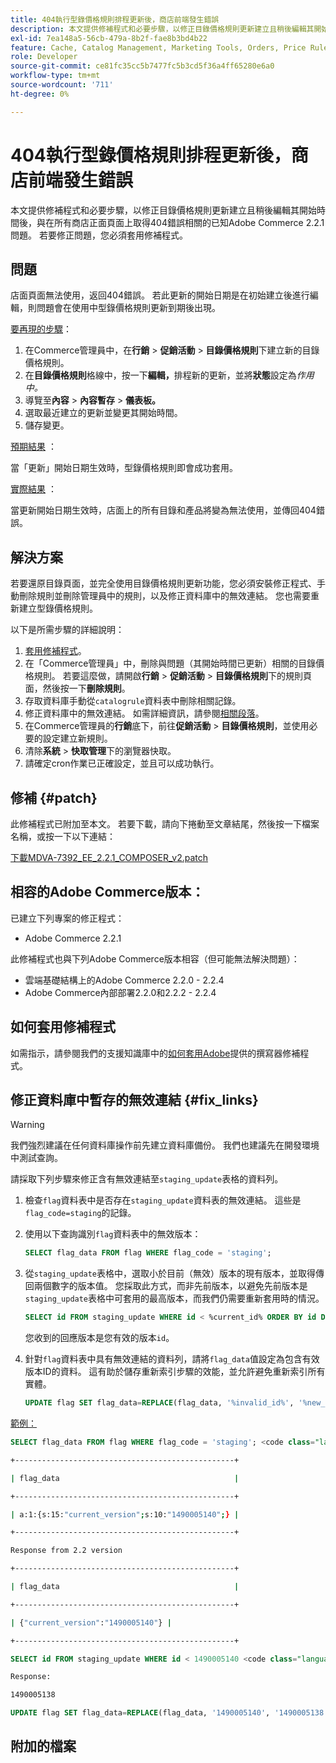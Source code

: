 ```yaml
---
title: 404執行型錄價格規則排程更新後，商店前端發生錯誤
description: 本文提供修補程式和必要步驟，以修正目錄價格規則更新建立且稍後編輯其開始時間後，與在所有商店正面頁面上取得404錯誤相關的已知Adobe Commerce 2.2.1問題。 若要修正問題，您必須套用修補程式。
exl-id: 7ea148a5-56cb-479a-8b2f-fae8b3bd4b22
feature: Cache, Catalog Management, Marketing Tools, Orders, Price Rules
role: Developer
source-git-commit: ce81fc35cc5b7477fc5b3cd5f36a4ff65280e6a0
workflow-type: tm+mt
source-wordcount: '711'
ht-degree: 0%

---
```


# 404執行型錄價格規則排程更新後，商店前端發生錯誤

本文提供修補程式和必要步驟，以修正目錄價格規則更新建立且稍後編輯其開始時間後，與在所有商店正面頁面上取得404錯誤相關的已知Adobe Commerce 2.2.1問題。 若要修正問題，您必須套用修補程式。

## 問題

店面頁面無法使用，返回404錯誤。 若此更新的開始日期是在初始建立後進行編輯，則問題會在使用中型錄價格規則更新到期後出現。

<u>要再現的步驟</u>：

1. 在Commerce管理員中，在&#x200B;**行銷** > **促銷活動** > **目錄價格規則**&#x200B;下建立新的目錄價格規則。
1. 在&#x200B;**目錄價格規則**&#x200B;格線中，按一下&#x200B;**編輯，**&#x200B;排程新的更新，並將&#x200B;**狀態**&#x200B;設定為&#x200B;*作用中。*
1. 導覽至&#x200B;**內容** > **內容暫存** > **儀表板。**
1. 選取最近建立的更新並變更其開始時間。
1. 儲存變更。

<u>預期結果</u> ：

當「更新」開始日期生效時，型錄價格規則即會成功套用。

<u>實際結果</u> ：

當更新開始日期生效時，店面上的所有目錄和產品將變為無法使用，並傳回404錯誤。

## 解決方案

若要還原目錄頁面，並完全使用目錄價格規則更新功能，您必須安裝修正程式、手動刪除規則並刪除管理員中的規則，以及修正資料庫中的無效連結。 您也需要重新建立型錄價格規則。

以下是所需步驟的詳細說明：

1. [套用修補程式](#patch)。
1. 在「Commerce管理員」中，刪除與問題（其開始時間已更新）相關的目錄價格規則。 若要這麼做，請開啟&#x200B;**行銷** > **促銷活動** > **目錄價格規則**&#x200B;下的規則頁面，然後按一下&#x200B;**刪除規則**。
1. 存取資料庫手動從`catalogrule`資料表中刪除相關記錄。
1. 修正資料庫中的無效連結。 如需詳細資訊，請參閱[相關段落](#fix_links)。
1. 在Commerce管理員的&#x200B;**行銷**&#x200B;底下，前往&#x200B;**促銷活動** > **目錄價格規則**，並使用必要的設定建立新規則。
1. 清除&#x200B;**系統** > **快取管理**&#x200B;下的瀏覽器快取。
1. 請確定cron作業已正確設定，並且可以成功執行。

## 修補 {#patch}

此修補程式已附加至本文。 若要下載，請向下捲動至文章結尾，然後按一下檔案名稱，或按一下以下連結：

[下載MDVA-7392\_EE\_2.2.1\_COMPOSER\_v2.patch](assets/MDVA-7392_EE_2.2.1_COMPOSER_v2.patch.zip)

## 相容的Adobe Commerce版本：

已建立下列專案的修正程式：

* Adobe Commerce 2.2.1

此修補程式也與下列Adobe Commerce版本相容（但可能無法解決問題）：

* 雲端基礎結構上的Adobe Commerce 2.2.0 - 2.2.4
* Adobe Commerce內部部署2.2.0和2.2.2 - 2.2.4

## 如何套用修補程式

如需指示，請參閱我們的支援知識庫中的[如何套用Adobe](/help/how-to/general/how-to-apply-a-composer-patch-provided-by-magento.md)提供的撰寫器修補程式。

## 修正資料庫中暫存的無效連結 {#fix_links}

>[!WARNING]
>
>我們強烈建議在任何資料庫操作前先建立資料庫備份。 我們也建議先在開發環境中測試查詢。

請採取下列步驟來修正含有無效連結至`staging_update`表格的資料列。

1. 檢查`flag`資料表中是否存在`staging_update`資料表的無效連結。 這些是`flag_code=staging`的記錄。
1. 使用以下查詢識別`flag`資料表中的無效版本：

   ```sql
   SELECT flag_data FROM flag WHERE flag_code = 'staging';
   ```

1. 從`staging_update`表格中，選取小於目前（無效）版本的現有版本，並取得傳回兩個數字的版本值。 您採取此方式，而非先前版本，以避免先前版本是`staging_update`表格中可套用的最高版本，而我們仍需要重新套用時的情況。

   ```sql
   SELECT id FROM staging_update WHERE id < %current_id% ORDER BY id DESC LIMIT 1, 1
   ```

   您收到的回應版本是您有效的版本`id`。

1. 針對`flag`資料表中具有無效連結的資料列，請將`flag_data`值設定為包含有效版本ID的資料。 這有助於儲存重新索引步驟的效能，並允許避免重新索引所有實體。

   ```sql
   UPDATE flag SET flag_data=REPLACE(flag_data, '%invalid_id%', '%new_valid_id%') WHERE flag_code='staging';
   ```

<u>範例：</u>

```sql
SELECT flag_data FROM flag WHERE flag_code = 'staging'; <code class="language-bash">Response < 2.2 version</code>
```

```bash
+-------------------------------------------------+
```

```bash
| flag_data                                       |
```

```bash
+-------------------------------------------------+
```

```bash
| a:1:{s:15:"current_version";s:10:"1490005140";} |
```

```bash
+-------------------------------------------------+
```

```bash
Response from 2.2 version
```

```bash
+-------------------------------------------------+
```

```bash
| flag_data                                       |
```

```bash
+-------------------------------------------------+
```

```bash
| {"current_version":"1490005140"} |
```

```bash
+-------------------------------------------------+
```

```sql
SELECT id FROM staging_update WHERE id < 1490005140 <code class="language-sql">ORDER BY id DESC LIMIT 1, 1</code>;
```

```bash
Response:
```

```bash
1490005138
```

```sql
UPDATE flag SET flag_data=REPLACE(flag_data, '1490005140', '1490005138') WHERE flag_code='staging';
```

## 附加的檔案
